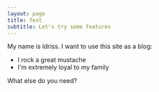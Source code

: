 ```yaml
---
layout: page
title: Test
subtitle: Let's try some features
---
```


My name is Idriss. I want to use this site as a blog:

- I rock a great mustache
- I'm extremely loyal to my family

What else do you need?